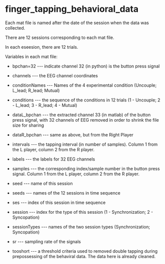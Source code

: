 # finger_tapping_behavioral_data

Each mat file is named after the date of the session when the data was collected.

There are 12 sessions corresponding to each mat file. 

In each eseesion, there are 12 trials.


Variables in each mat file:

 * bpchan=32   --- indicate channel 32 (in python) is the button press signal
 
 * channels    --- the EEG channel coordinates
 
 * conditionNames   --- Names of the 4 experimental condition (Uncouple; L_lead; R_lead; Mutual)
 
 * conditions   --- the sequence of the conditions in 12 trials (1 - Uncouple; 2 - L_lead; 3 - R_lead; 4 - Mutual)
 
 * dataL_bpchan   --- the extracted channel 33 (in matlab) of the button press signal, with 32 channels of EEG removed in order to shrink the file size for sharing
 
 * dataR_bpchan   --- same as above, but from the Right Player
 
 * intervals   --- the tapping interval (in number of samples). Column 1 from the L player, column 2 from the R player.
 
 * labels   --- the labels for 32 EEG channels
 
 * samples   --- the corresponding index/sample number in the button press signal. Column 1 from the L player, column 2 from the R player.
 
 * seed   --- name of this session
 
 * seeds   --- names of the 12 sessions in time sequence
 
 * ses   --- index of this session in time sequence
 
 * session   --- index for the type of this session (1 - Synchronization; 2 - Syncopation)
 
 * sessionTypes   --- names of the two session types (Synchronization; Syncopation)
 
 * sr   --- sampling rate of the signals
 
 * tooshort   --- a threshold criteria used to removed double tapping during prepossessing of the behaviral data. The data here is already cleaned.
 
 
 
 
 
